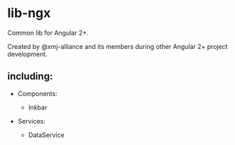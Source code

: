 # lib-ngx
Common lib for Angular 2+.

Created by @xmj-alliance and its members during other Angular 2+ project development.

## including:

- Components:
  - Inkbar

- Services:
  - DataService